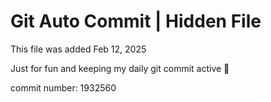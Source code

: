# Git Auto Commit | Hidden File

This file was added Feb 12, 2025

Just for fun and keeping my daily git commit active 🤪

commit number: 1932560
